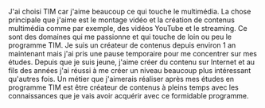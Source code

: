  J'ai choisi TIM car j'aime beaucoup ce qui touche le multimédia. La chose principale que j'aime est le montage vidéo et la création de contenus multimédia comme par exemple, des vidéos YouTube et le streaming. Ce sont des domaines qui me passionne et qui touche de loin ou peu le programme TIM. Je suis un créateur de contenus depuis environ 1 an maintenant mais j'ai pris une pause temporaire pour me concentrer sur mes études. Depuis que je suis jeune, j'aime créer du contenu sur Internet et au fils des années j'ai réussi à me créer un niveau beaucoup plus intéressant qu'autres fois. Un métier que j'aimerais réaliser après mes études en programme TIM est être créateur de contenus à pleins temps avec les connaissances que je vais avoir acquérir avec ce formidable programme.
